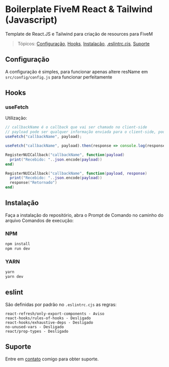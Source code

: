 # Boilerplate FiveM React & Tailwind (Javascript)

Template de React.JS e Tailwind para criação de resources para FiveM

> Tópicos: [Configuração](#configuração), [Hooks](#hooks), [Instalação](#instalação), [.eslintrc.cjs](#eslint), [Suporte](#suporte)

## Configuração

A configuração é simples, para funcionar apenas altere resName em `src/config/config.js` para funcionar perfeitamente

## Hooks

### useFetch
Utilização:
```javascript
// callbackName é o callback que vai ser chamado no client-side
// payload pode ser qualquer informação enviada para o client-side, pode ser um objeto, uma array, uma string, qualquer valor
useFetch("callbackName", payload);

useFetch("callbackName", payload).then(response => console.log(response));
```
```lua
RegisterNUICallback("callbackName", function(payload)
  print("Recebido: "..json.encode(payload))
end)

RegisterNUICallback("callbackName", function(payload, response)
  print("Recebido: "..json.encode(payload))
  response("Retornado")
end)
```

## Instalação

Faça a instalação do repositório, abra o Prompt de Comando no caminho do arquivo
Comandos de execução:

### NPM
```sh
npm install
npm run dev
```

### YARN
```sh
yarn
yarn dev
```

## eslint

São definidas por padrão no `.eslintrc.cjs` as regras: 

```
react-refresh/only-export-components - Aviso
react-hooks/rules-of-hooks - Desligado
react-hooks/exhaustive-deps - Desligado
no-unused-vars - Desligado
react/prop-types - Desligado
```

## Suporte
Entre em [contato](https://github.com/marquezzx) comigo para obter suporte.
